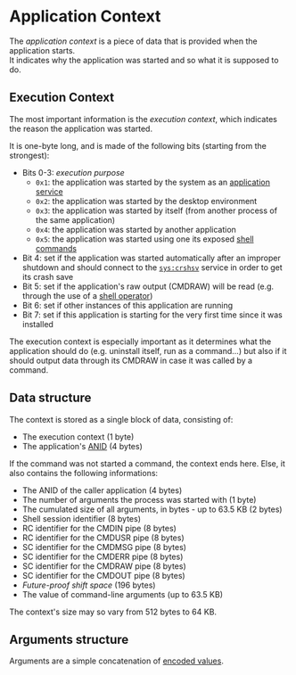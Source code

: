 # Application Context

The _application context_ is a piece of data that is provided when the application starts.  
It indicates why the application was started and so what it is supposed to do.

## Execution Context

The most important information is the _execution context_, which indicates the reason the application was started.

It is one-byte long, and is made of the following bits (starting from the strongest):

- Bits 0-3: _execution purpose_
  - `0x1`: the application was started by the system as an [application service](../../concepts/applications.md#services)
  - `0x2`: the application was started by the desktop environment
  - `0x3`: the application was started by itself (from another process of the same application)
  - `0x4`: the application was started by another application
  - `0x5`: the application was started using one its exposed [shell commands](../../concepts/applications.md#commands)
- Bit 4: set if the application was started automatically after an improper shutdown and should connect to the [`sys:crshsv`](../services.md#syscrshsv) service in order to get its crash save
- Bit 5: set if the application's raw output (CMDRAW) will be read (e.g. through the use of a [shell operator](../shell-scripting.md#reading-a-commands-output))
- Bit 6: set if other instances of this application are running
- Bit 7: set if this application is starting for the very first time since it was installed

The execution context is especially important as it determines what the application should do (e.g. uninstall itself, run as a command...) but also if it should output data through its CMDRAW in case it was called by a command.

## Data structure

The context is stored as a single block of data, consisting of:

- The execution context (1 byte)
- The application's [ANID](../../concepts/applications.md#application-identifier) (4 bytes)

If the command was not started a command, the context ends here. Else, it also contains the following informations:

- The ANID of the caller application (4 bytes)
- The number of arguments the process was started with (1 byte)
- The cumulated size of all arguments, in bytes - up to 63.5 KB (2 bytes)
- Shell session identifier (8 bytes)
- RC identifier for the CMDIN pipe (8 bytes)
- RC identifier for the CMDUSR pipe (8 bytes)
- SC identifier for the CMDMSG pipe (8 bytes)
- SC identifier for the CMDERR pipe (8 bytes)
- SC identifier for the CMDRAW pipe (8 bytes)
- SC identifier for the CMDOUT pipe (8 bytes)
- _Future-proof shift space_ (196 bytes)
- The value of command-line arguments (up to 63.5 KB)

The context's size may so vary from 512 bytes to 64 KB.

## Arguments structure

Arguments are a simple concatenation of [encoded values](commands.md#values-encoding).
